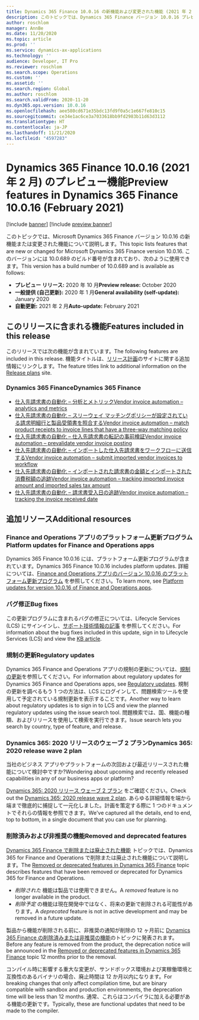 ```yaml
---
title: Dynamics 365 Finance 10.0.16 の新機能および変更された機能 (2021 年 2 月)
description: このトピックでは、Dynamics 365 Finance バージョン 10.0.16 プレビュー リリースの新機能または変更された機能について説明します。
author: roschlom
manager: AnnBe
ms.date: 11/20/2020
ms.topic: article
ms.prod: ''
ms.service: dynamics-ax-applications
ms.technology: ''
audience: Developer, IT Pro
ms.reviewer: roschlom
ms.search.scope: Operations
ms.custom: ''
ms.assetid: ''
ms.search.region: Global
ms.author: roschlom
ms.search.validFrom: 2020-11-20
ms.dyn365.ops.version: 10.0.16
ms.openlocfilehash: aee580cd671e35bdc13fd9f0a5c1e667fe810c15
ms.sourcegitcommit: ce34e1ac6ce3a7033618bb9fd2983b11d63d3112
ms.translationtype: HT
ms.contentlocale: ja-JP
ms.lasthandoff: 11/21/2020
ms.locfileid: "4597283"
---
```

# <a name="preview-features-in-dynamics-365-finance-10016-february-2021"></a><span data-ttu-id="c2b3c-103">Dynamics 365 Finance 10.0.16 (2021 年 2 月) のプレビュー機能</span><span class="sxs-lookup"><span data-stu-id="c2b3c-103">Preview features in Dynamics 365 Finance 10.0.16 (February 2021)</span></span>

[!include [banner](../includes/banner.md)]
[!include [preview banner](../includes/preview-banner.md)]

<span data-ttu-id="c2b3c-104">このトピックでは、Microsoft Dynamics 365 Finance バージョン 10.0.16 の新機能または変更された機能について説明します。</span><span class="sxs-lookup"><span data-stu-id="c2b3c-104">This topic lists features that are new or changed for Microsoft Dynamics 365 Finance version 10.0.16.</span></span> <span data-ttu-id="c2b3c-105">このバージョンには 10.0.689 のビルド番号が含まれており、次のように使用できます。</span><span class="sxs-lookup"><span data-stu-id="c2b3c-105">This version has a build number of 10.0.689 and is available as follows:</span></span>

- <span data-ttu-id="c2b3c-106">**プレビュー リリース:** 2020 年 10 月</span><span class="sxs-lookup"><span data-stu-id="c2b3c-106">**Preview release:** October 2020</span></span>
- <span data-ttu-id="c2b3c-107">**一般提供 (自己更新):** 2020 年 1 月</span><span class="sxs-lookup"><span data-stu-id="c2b3c-107">**General availability (self-update):** January 2020</span></span>
- <span data-ttu-id="c2b3c-108">**自動更新:** 2021 年 2 月</span><span class="sxs-lookup"><span data-stu-id="c2b3c-108">**Auto-update:** February 2021</span></span>

## <a name="features-included-in-this-release"></a><span data-ttu-id="c2b3c-109">このリリースに含まれる機能</span><span class="sxs-lookup"><span data-stu-id="c2b3c-109">Features included in this release</span></span>
<span data-ttu-id="c2b3c-110">このリリースでは次の機能が含まれています。</span><span class="sxs-lookup"><span data-stu-id="c2b3c-110">The following features are included in this release.</span></span> <span data-ttu-id="c2b3c-111">機能タイトルは、[リリース計画](https://docs.microsoft.com/dynamics365/release-plans/)のサイトに関する追加情報にリンクします。</span><span class="sxs-lookup"><span data-stu-id="c2b3c-111">The feature titles link to additional information on the [Release plans](https://docs.microsoft.com/dynamics365/release-plans/) site.</span></span> 

### <a name="dynamics-365-finance"></a><span data-ttu-id="c2b3c-112">Dynamics 365 Finance</span><span class="sxs-lookup"><span data-stu-id="c2b3c-112">Dynamics 365 Finance</span></span>
 - [<span data-ttu-id="c2b3c-113">仕入先請求書の自動化 – 分析とメトリック</span><span class="sxs-lookup"><span data-stu-id="c2b3c-113">Vendor invoice automation – analytics and metrics</span></span>](https://docs.microsoft.com/dynamics365-release-plan/2020wave2/finance-operations/dynamics365-finance/vendor-invoice-automation-analytics-metrics)
 - [<span data-ttu-id="c2b3c-114">仕入先請求書の自動化 – スリーウェイ マッチングポリシーが設定されている請求明細行と製品受領書を照合する</span><span class="sxs-lookup"><span data-stu-id="c2b3c-114">Vendor invoice automation – match product receipts to invoice lines that have a three-way matching policy</span></span>](https://docs.microsoft.com/dynamics365-release-plan/2020wave2/finance-operations/dynamics365-finance/vendor-invoice-automation-match-product-receipts-invoice-lines-that-have-three-way-matching-policy)
- [<span data-ttu-id="c2b3c-115">仕入先請求書の自動化 – 仕入先請求書の転記の事前検証</span><span class="sxs-lookup"><span data-stu-id="c2b3c-115">Vendor invoice automation – prevalidate vendor invoice posting</span></span>](https://docs.microsoft.com/dynamics365-release-plan/2020wave2/finance-operations/dynamics365-finance/vendor-invoice-automation-pre-validate-vendor-invoice-posting)
- [<span data-ttu-id="c2b3c-116">仕入先請求書の自動化 – インポートした仕入先請求書をワークフローに送信する</span><span class="sxs-lookup"><span data-stu-id="c2b3c-116">Vendor invoice automation – submit imported vendor invoices to workflow</span></span>](https://docs.microsoft.com/dynamics365-release-plan/2020wave2/finance-operations/dynamics365-finance/vendor-invoice-automation-submit-imported-vendor-invoices-workflow)
- [<span data-ttu-id="c2b3c-117">仕入先請求書の自動化 – インポートされた請求書の金額とインポートされた消費税額の追跡</span><span class="sxs-lookup"><span data-stu-id="c2b3c-117">Vendor invoice automation – tracking imported invoice amount and imported sales tax amount</span></span>](https://docs.microsoft.com/dynamics365-release-plan/2020wave2/finance-operations/dynamics365-finance/vendor-invoice-automation-tracking-imported-invoice-amount-imported-sales-tax-amount)
- [<span data-ttu-id="c2b3c-118">仕入先請求書の自動化 – 請求書受入日の追跡</span><span class="sxs-lookup"><span data-stu-id="c2b3c-118">Vendor invoice automation – tracking the invoice received date</span></span>](https://docs.microsoft.com/dynamics365-release-plan/2020wave2/finance-operations/dynamics365-finance/vendor-invoice-automation-tracking-invoice-received-date)
 
## <a name="additional-resources"></a><span data-ttu-id="c2b3c-119">追加リソース</span><span class="sxs-lookup"><span data-stu-id="c2b3c-119">Additional resources</span></span>

### <a name="platform-updates-for-finance-and-operations-apps"></a><span data-ttu-id="c2b3c-120">Finance and Operations アプリのプラットフォーム更新プログラム</span><span class="sxs-lookup"><span data-stu-id="c2b3c-120">Platform updates for Finance and Operations apps</span></span>
<span data-ttu-id="c2b3c-121">Dynamics 365 Finance 10.0.16 には、プラットフォーム更新プログラムが含まれています。</span><span class="sxs-lookup"><span data-stu-id="c2b3c-121">Dynamics 365 Finance 10.0.16 includes platform updates.</span></span> <span data-ttu-id="c2b3c-122">詳細については、[Finance and Operations アプリのバージョン 10.0.16 のプラットフォーム更新プログラム](../../fin-ops-core/dev-itpro/get-started/whats-new-platform-updates-10-0-16.md) を参照してください。</span><span class="sxs-lookup"><span data-stu-id="c2b3c-122">To learn more, see [Platform updates for version 10.0.16 of Finance and Operations apps](../../fin-ops-core/dev-itpro/get-started/whats-new-platform-updates-10-0-16.md).</span></span> 

### <a name="bug-fixes"></a><span data-ttu-id="c2b3c-123">バグ修正</span><span class="sxs-lookup"><span data-stu-id="c2b3c-123">Bug fixes</span></span> 
<span data-ttu-id="c2b3c-124">この更新プログラムに含まれるバグの修正については、Lifecycle Services (LCS) にサインインし、[サポート技術情報の記事](https://fix.lcs.dynamics.com/Issue/Details?bugId=528995&dbType=3&qc=267a545fabd24e111868bedc16716f5713a785ed096cdb6209526f41631e41db) を参照してください。</span><span class="sxs-lookup"><span data-stu-id="c2b3c-124">For information about the bug fixes included in this update, sign in to Lifecycle Services (LCS) and view the [KB article](https://fix.lcs.dynamics.com/Issue/Details?bugId=528995&dbType=3&qc=267a545fabd24e111868bedc16716f5713a785ed096cdb6209526f41631e41db).</span></span>

### <a name="regulatory-updates"></a><span data-ttu-id="c2b3c-125">規制の更新</span><span class="sxs-lookup"><span data-stu-id="c2b3c-125">Regulatory updates</span></span>
<span data-ttu-id="c2b3c-126">Dynamics 365 Finance and Operations アプリの規制の更新については、[規制の更新](https://docs.microsoft.com/dynamics365/finance/localizations/regulatory-updates)を参照してください。</span><span class="sxs-lookup"><span data-stu-id="c2b3c-126">For information about regulatory updates for Dynamics 365 Finance and Operations apps, see [Regulatory updates](https://docs.microsoft.com/dynamics365/finance/localizations/regulatory-updates).</span></span> <span data-ttu-id="c2b3c-127">規制の更新を調べるもう 1 つの方法は、LCS にログインして、問題検索ツールを使用して予定されている規制更新を表示することです。</span><span class="sxs-lookup"><span data-stu-id="c2b3c-127">Another way to learn about regulatory updates is to sign in to LCS and view the planned regulatory updates using the issue search tool.</span></span> <span data-ttu-id="c2b3c-128">問題検索では、国、機能の種類、およびリリースを使用して検索を実行できます。</span><span class="sxs-lookup"><span data-stu-id="c2b3c-128">Issue search lets you search by country, type of feature, and release.</span></span> 

### <a name="dynamics-365-2020-release-wave-2-plan"></a><span data-ttu-id="c2b3c-129">Dynamics 365: 2020 リリースのウェーブ 2 プラン</span><span class="sxs-lookup"><span data-stu-id="c2b3c-129">Dynamics 365: 2020 release wave 2 plan</span></span>

<span data-ttu-id="c2b3c-130">当社のビジネス アプリやプラットフォームの次回および最近リリースされた機能について検討中ですか?</span><span class="sxs-lookup"><span data-stu-id="c2b3c-130">Wondering about upcoming and recently released capabilities in any of our business apps or platform?</span></span>

<span data-ttu-id="c2b3c-131">[Dynamics 365: 2020 リリース ウェーブ 2 プラン](https://docs.microsoft.com/dynamics365-release-plan/2020wave2/) をご確認ください。</span><span class="sxs-lookup"><span data-stu-id="c2b3c-131">Check out the [Dynamics 365: 2020 release wave 2 plan](https://docs.microsoft.com/dynamics365-release-plan/2020wave2/).</span></span> <span data-ttu-id="c2b3c-132">あらゆる詳細情報を端から端まで徹底的に捕捉して一元化しました。計画を策定する際に 1 つのドキュメントでそれらの情報を参照できます。</span><span class="sxs-lookup"><span data-stu-id="c2b3c-132">We've captured all the details, end to end, top to bottom, in a single document that you can use for planning.</span></span>

### <a name="removed-and-deprecated-features"></a><span data-ttu-id="c2b3c-133">削除済みおよび非推奨の機能</span><span class="sxs-lookup"><span data-stu-id="c2b3c-133">Removed and deprecated features</span></span>

<span data-ttu-id="c2b3c-134">[Dynamics 365 Finance で削除または廃止された機能](removed-deprecated-features-finance.md) トピックでは、Dynamics 365 for Finance and Operations で削除または廃止された機能について説明します。</span><span class="sxs-lookup"><span data-stu-id="c2b3c-134">The [Removed or deprecated features in Dynamics 365 Finance](removed-deprecated-features-finance.md) topic describes features that have been removed or deprecated for Dynamics 365 for Finance and Operations.</span></span>

- <span data-ttu-id="c2b3c-135">*削除された* 機能は製品では使用できません。</span><span class="sxs-lookup"><span data-stu-id="c2b3c-135">A *removed* feature is no longer available in the product.</span></span>
- <span data-ttu-id="c2b3c-136">*削除予定* の機能は現在開発中ではなく、将来の更新で削除される可能性があります。</span><span class="sxs-lookup"><span data-stu-id="c2b3c-136">A *deprecated* feature is not in active development and may be removed in a future update.</span></span>

<span data-ttu-id="c2b3c-137">製品から機能が削除される前に、非推奨の通知が削除の 12 ヶ月前に [Dynamics 365 Finance の削除済みまたは非推奨の機能](removed-deprecated-features-finance.md)のトピックに発表されます。</span><span class="sxs-lookup"><span data-stu-id="c2b3c-137">Before any feature is removed from the product, the deprecation notice will be announced in the [Removed or deprecated features in Dynamics 365 Finance](removed-deprecated-features-finance.md) topic 12 months prior to the removal.</span></span>

<span data-ttu-id="c2b3c-138">コンパイル時に影響する重大な変更が、サンドボックス環境および実稼働環境と互換性のあるバイナリの場合、廃止時間は 12 か月以内になります。</span><span class="sxs-lookup"><span data-stu-id="c2b3c-138">For breaking changes that only affect compilation time, but are binary compatible with sandbox and production environments, the deprecation time will be less than 12 months.</span></span> <span data-ttu-id="c2b3c-139">通常、これらはコンパイラに加える必要がある機能の更新です。</span><span class="sxs-lookup"><span data-stu-id="c2b3c-139">Typically, these are functional updates that need to be made to the compiler.</span></span>
